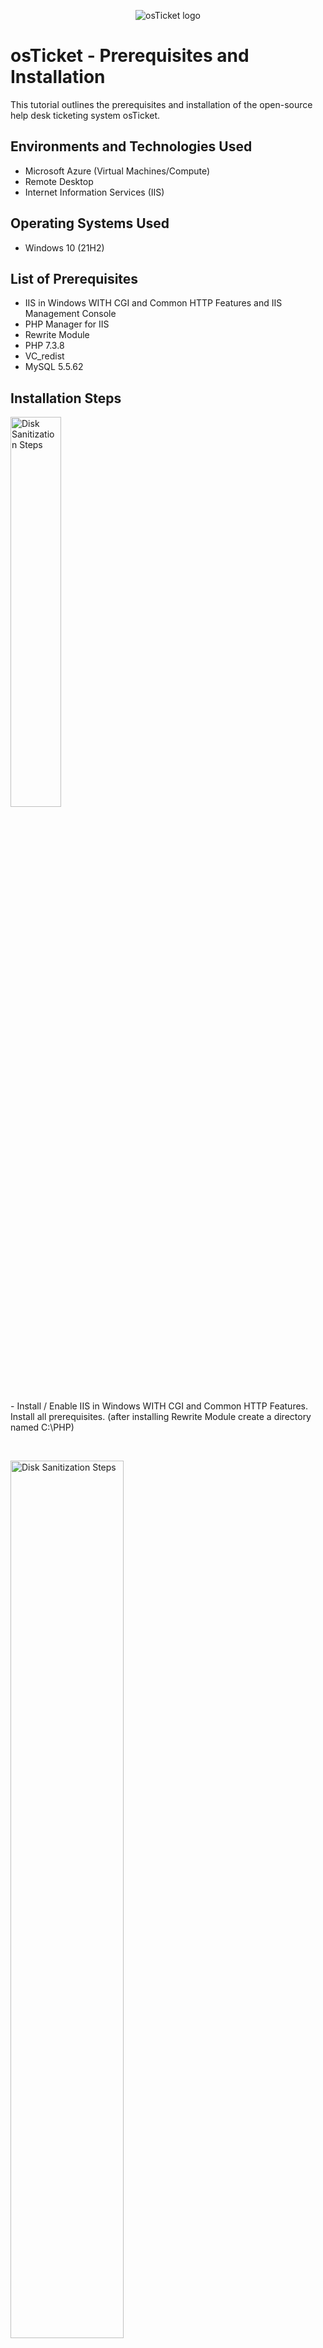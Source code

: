 <p align="center">
<img src="https://i.imgur.com/Clzj7Xs.png" alt="osTicket logo"/>
</p>

<h1>osTicket - Prerequisites and Installation</h1>
This tutorial outlines the prerequisites and installation of the open-source help desk ticketing system osTicket.<br />

<h2>Environments and Technologies Used</h2>

- Microsoft Azure (Virtual Machines/Compute)
- Remote Desktop
- Internet Information Services (IIS)

<h2>Operating Systems Used </h2>

- Windows 10</b> (21H2)

<h2>List of Prerequisites</h2>

- IIS in Windows WITH CGI and Common HTTP Features and IIS Management Console
- PHP Manager for IIS
- Rewrite Module
- PHP 7.3.8
- VC_redist
- MySQL 5.5.62

<h2>Installation Steps</h2>

<p>
<img src="https://github.com/seanmaldonadooo/osticket-prereqs/assets/149026184/8a2c4e8e-acc5-4c91-9f7c-f0678a9987ae" height="40%" width="40%" alt="Disk Sanitization Steps"/>
</p>
<p>
- Install / Enable IIS in Windows WITH CGI and Common HTTP Features. Install all prerequisites. (after installing Rewrite Module create a directory named C:\PHP)
</p>
<br />

<p>
<img src="https://github.com/seanmaldonadooo/osticket-prereqs/assets/149026184/6fdf0757-b750-4c0b-9de3-32b472bdd72b" height="60%" width="60%" alt="Disk Sanitization Steps"/>
</p>
<p>
Open IIS as Administrator. Register PHP inside of IIS. Restart server after registry. Install osTicket v1.15.8 . Extract and copy “upload” folder to c:\inetpub\wwwroot . Within c:\inetpub\wwwroot, Rename “upload” to “osTicket”. Restart the server.
</p>
<br />

<p>
<img src="https://github.com/seanmaldonadooo/osticket-prereqs/assets/149026184/c8269d6e-9653-4bcb-86fc-0ae657f80a7d" height="60%" width="60%" alt="Disk Sanitization Steps"/>
</p>
<p>

</p>
<br />

<p>
<img src="https://i.imgur.com/DJmEXEB.png" height="80%" width="80%" alt="Disk Sanitization Steps"/>
</p>
<p>
Lorem ipsum dolor sit amet, consectetur adipiscing elit, sed do eiusmod tempor incididunt ut labore et dolore magna aliqua. Ut enim ad minim veniam, quis nostrud exercitation ullamco laboris nisi ut aliquip ex ea commodo consequat. Duis aute irure dolor in reprehenderit in voluptate velit esse cillum dolore eu fugiat nulla pariatur.
</p>
<br />

<p>
<img src="https://i.imgur.com/DJmEXEB.png" height="80%" width="80%" alt="Disk Sanitization Steps"/>
</p>
<p>
Lorem ipsum dolor sit amet, consectetur adipiscing elit, sed do eiusmod tempor incididunt ut labore et dolore magna aliqua. Ut enim ad minim veniam, quis nostrud exercitation ullamco laboris nisi ut aliquip ex ea commodo consequat. Duis aute irure dolor in reprehenderit in voluptate velit esse cillum dolore eu fugiat nulla pariatur.
</p>
<br />

<p>
<img src="https://i.imgur.com/DJmEXEB.png" height="80%" width="80%" alt="Disk Sanitization Steps"/>
</p>
<p>
Lorem ipsum dolor sit amet, consectetur adipiscing elit, sed do eiusmod tempor incididunt ut labore et dolore magna aliqua. Ut enim ad minim veniam, quis nostrud exercitation ullamco laboris nisi ut aliquip ex ea commodo consequat. Duis aute irure dolor in reprehenderit in voluptate velit esse cillum dolore eu fugiat nulla pariatur.
</p>
<br />

<p>
<img src="https://i.imgur.com/DJmEXEB.png" height="80%" width="80%" alt="Disk Sanitization Steps"/>
</p>
<p>
Lorem ipsum dolor sit amet, consectetur adipiscing elit, sed do eiusmod tempor incididunt ut labore et dolore magna aliqua. Ut enim ad minim veniam, quis nostrud exercitation ullamco laboris nisi ut aliquip ex ea commodo consequat. Duis aute irure dolor in reprehenderit in voluptate velit esse cillum dolore eu fugiat nulla pariatur.
</p>
<br />
